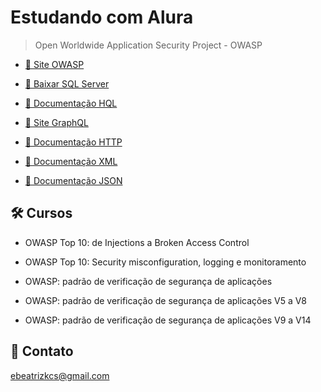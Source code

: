 # Estudando com Alura

> Open Worldwide Application Security Project - OWASP

- [🔗 Site OWASP](https://owasp.org/)

- [🔗 Baixar SQL Server](https://sqll.website/en/sql-server/sql-server-downloads/)

- [🔗 Documentação HQL](https://www.devmedia.com.br/hibernate-query-language-do-inicio-ao-fim/31156/)

- [🔗 Site GraphQL](https://graphql.org)


- [🔗 Documentação HTTP](https://developer.mozilla.org/pt-BR/docs/Web/HTTP/Overview)

- [🔗 Documentação XML](https://www.w3schools.com/xml/xml_whatis.asp)

- [🔗 Documentação JSON](https://www.devmedia.com.br/o-que-e-json/23166)

## 🛠 Cursos

- OWASP Top 10: de Injections a Broken Access Control

- OWASP Top 10: Security misconfiguration, logging e monitoramento

- OWASP: padrão de verificação de segurança de aplicações

- OWASP: padrão de verificação de segurança de aplicações V5 a V8

- OWASP: padrão de verificação de segurança de aplicações V9 a V14

## 💙 Contato

ebeatrizkcs@gmail.com
